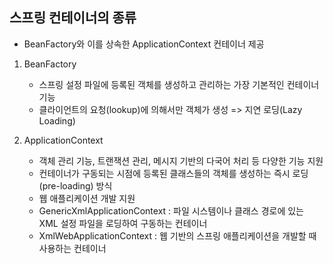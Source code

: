 ## 스프링 컨테이너의 종류
- BeanFactory와 이를 상속한 ApplicationContext 컨테이너 제공

1. BeanFactory 
	- 스프링 설정 파일에 등록된 <bean> 객체를 생성하고 관리하는 가장 기본적인 컨테이너 기능
	- 클라이언트의 요청(lookup)에 의해서만 <bean> 객체가 생성 => 지연 로딩(Lazy Loading)

2. ApplicationContext 
	- <bean> 객체 관리 기능, 트랜잭션 관리, 메시지 기반의 다국어 처리 등 다양한 기능 지원
	- 컨테이너가 구동되는 시점에 <bean> 등록된 클래스들의 객체를 생성하는 즉시 로딩(pre-loading) 방식
	- 웹 애플리케이션 개발 지원
	- GenericXmlApplicationContext : 파일 시스템이나 클래스 경로에 있는 XML 설정 파일을
								  로딩하여 구동하는 컨테이너
	- XmlWebApplicationContext : 웹 기반의 스프링 애플리케이션을 개발할 때 사용하는 컨테이너	